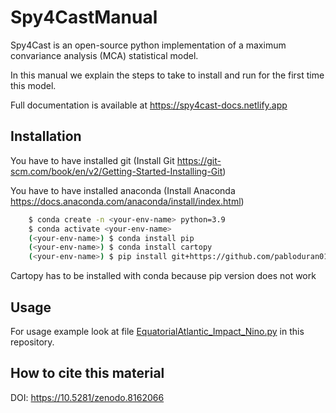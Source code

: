 # Spy4CastManual

Spy4Cast is an open-source python implementation of a 
maximum convariance analysis (MCA) statistical model.

In this manual we explain the steps to take to install 
and run for the first time this model.

Full documentation is available at https://spy4cast-docs.netlify.app

## Installation

You have to have installed git (Install Git https://git-scm.com/book/en/v2/Getting-Started-Installing-Git)

You have to have installed anaconda (Install Anaconda https://docs.anaconda.com/anaconda/install/index.html)

```bash
    $ conda create -n <your-env-name> python=3.9
    $ conda activate <your-env-name>
    (<your-env-name>) $ conda install pip
    (<your-env-name>) $ conda install cartopy
    (<your-env-name>) $ pip install git+https://github.com/pabloduran016/Spy4Cast
```

Cartopy has to be installed with conda because pip version does not work

## Usage

For usage example look at file [EquatorialAtlantic_Impact_Nino.py](EquatorialAtlantic_Impact_Nino.py) in this repository.

## How to cite this material

DOI: https://10.5281/zenodo.8162066
